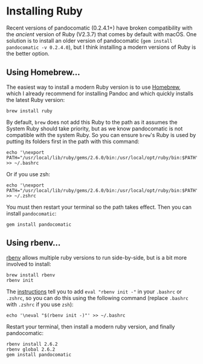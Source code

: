 # Installing Ruby  

Recent versions of pandocomatic (0.2.4.1+) have broken compatibility with the *ancient* version of Ruby (V2.3.7) that comes by default with macOS. One solution is to install an older version of pandocomatic (`gem install pandocomatic -v 0.2.4.0`), but I think installing a modern versions of Ruby is the better option. 

## Using Homebrew…  

The easiest way to install a modern Ruby version is to use [Homebrew](https://brew.sh/), which I already recommend for installing Pandoc and which quickly installs the latest Ruby version:

```shell
brew install ruby
```

By default, `brew` does not add this Ruby to the path as it assumes the System Ruby should take priority, but as we know pandocomatic is not compatible with the system Ruby. So you can ensure `brew`'s Ruby is used by putting its folders first in the path with this command:  

```shell
echo '\nexport PATH="/usr/local/lib/ruby/gems/2.6.0/bin:/usr/local/opt/ruby/bin:$PATH"' >> ~/.bashrc
```

Or if you use zsh:  

```shell
echo '\nexport PATH="/usr/local/lib/ruby/gems/2.6.0/bin:/usr/local/opt/ruby/bin:$PATH"' >> ~/.zshrc
```

You must then restart your terminal so the path takes effect. Then you can install `pandocomatic`:  

```shell
gem install pandocomatic
```

## Using rbenv…  

[rbenv](https://github.com/rbenv/rbenv) allows multiple ruby versions to run side-by-side, but is a bit more involved to install:

```shell
brew install rbenv
rbenv init
```

The [instructions](https://github.com/rbenv/rbenv#homebrew-on-macos) tell you to add `eval "rbenv init -"` in your `.bashrc` or `.zshrc`, so you can do this using the following command (replace `.bashrc` with `.zshrc` if you use `zsh`):

```shell
echo '\neval "$(rbenv init -)"' >> ~/.bashrc
```

Restart your terminal, then install a modern ruby version, and finally pandocomatic:

```shell
rbenv install 2.6.2
rbenv global 2.6.2
gem install pandocomatic
```

